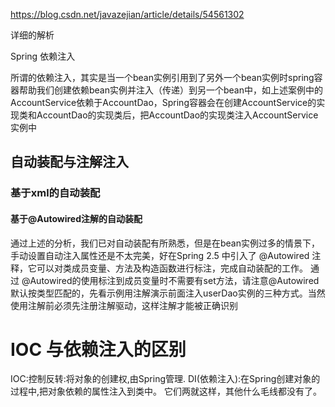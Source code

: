 https://blog.csdn.net/javazejian/article/details/54561302

详细的解析

Spring 依赖注入

所谓的依赖注入，其实是当一个bean实例引用到了另外一个bean实例时spring容器帮助我们创建依赖bean实例并注入（传递）到另一个bean中，如上述案例中的AccountService依赖于AccountDao，Spring容器会在创建AccountService的实现类和AccountDao的实现类后，把AccountDao的实现类注入AccountService实例中



## 自动装配与注解注入

### 基于xml的自动装配





#### 基于@Autowired注解的自动装配

通过上述的分析，我们已对自动装配有所熟悉，但是在bean实例过多的情景下，手动设置自动注入属性还是不太完美，好在Spring 2.5 中引入了 @Autowired 注释，它可以对类成员变量、方法及构造函数进行标注，完成自动装配的工作。 通过 @Autowired的使用标注到成员变量时不需要有set方法，请注意@Autowired 默认按类型匹配的，先看示例用注解演示前面注入userDao实例的三种方式。当然使用注解前必须先注册注解驱动，这样注解才能被正确识别







# IOC 与依赖注入的区别

IOC:控制反转:将对象的创建权,由Spring管理. 
 DI(依赖注入):在Spring创建对象的过程中,把对象依赖的属性注入到类中。 
 它们两就这样，其他什么毛线都没有了。



